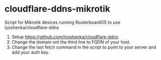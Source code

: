 # cloudflare-ddns-mikrotik
Script for Mikrotik devices running RouterboardOS to use lyoshenka/cloudflare-ddns
1. Setup https://github.com/lyoshenka/cloudflare-ddns
2. Change the domain ont the third line to FQDN of your host.
3. Change the last fetch command in the script to point to your server and add your auth key.
